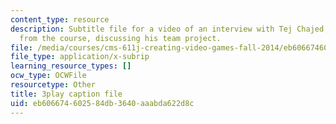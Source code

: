 ```yaml
---
content_type: resource
description: Subtitle file for a video of an interview with Tej Chajed, a student
  from the course, discussing his team project.
file: /media/courses/cms-611j-creating-video-games-fall-2014/eb606674602584db3640aaabda622d8c_bgMZSJ2rfNc.srt
file_type: application/x-subrip
learning_resource_types: []
ocw_type: OCWFile
resourcetype: Other
title: 3play caption file
uid: eb606674-6025-84db-3640-aaabda622d8c
---
```

